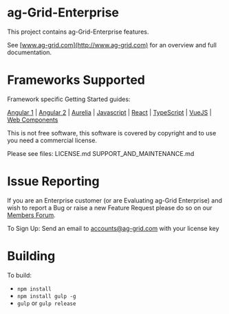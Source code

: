 
ag-Grid-Enterprise
==============

This project contains ag-Grid-Enterprise features.

See [www.ag-grid.com](http://www.ag-grid.com) for an overview and full documentation.

Frameworks Supported
====================
Framework specific Getting Started guides:

[Angular 1](https://www.ag-grid.com/best-angularjs-data-grid/) | [Angular 2](https://www.ag-grid.com/best-angular-2-data-grid/) | [Aurelia](https://www.ag-grid.com/best-aurelia-data-grid/) | [Javascript](https://www.ag-grid.com/best-javascript-data-grid/) | [React](https://www.ag-grid.com/best-react-data-grid/) | [TypeScript](https://www.ag-grid.com/ag-grid-typescript-webpack-2/) | [VueJS](https://www.ag-grid.com/best-vuejs-data-grid/) | [Web Components](https://www.ag-grid.com/best-web-component-data-grid/)

This is not free software, this software is covered by copyright and to use you need a commercial license.

Please see files:
LICENSE.md
SUPPORT_AND_MAINTENANCE.md

Issue Reporting
==============

If you are an Enterprise customer (or are Evaluating ag-Grid Enterprise) and wish to report a Bug or raise a new Feature Request please do so on our [Members Forum](https://ag-grid.com/forum/forumdisplay.php?fid=5).

To Sign Up:
Send an email to accounts@ag-grid.com with your license key

Building
==============

To build:
- `npm install`
- `npm install gulp -g`
- `gulp` or `gulp release`
